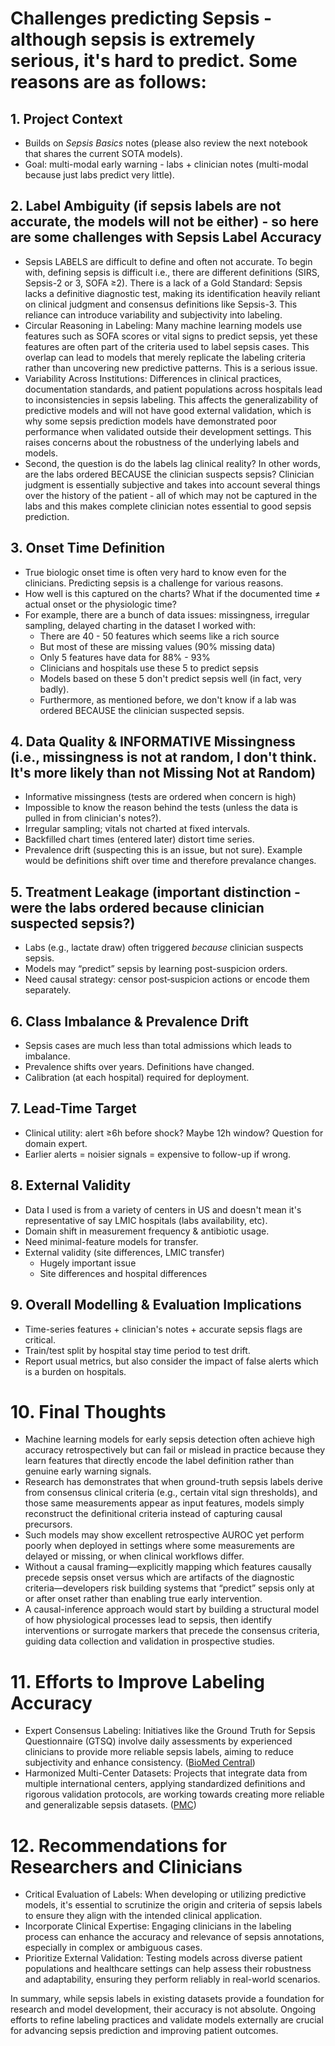 # Challenges predicting Sepsis - although sepsis is extremely serious, it's hard to predict. Some reasons are as follows:
  
## 1. Project Context 
  - Builds on *Sepsis Basics* notes (please also review the next notebook that shares the current SOTA models). 
  - Goal: multi-modal early warning - labs + clinician notes (multi-modal because just labs predict very little).

## 2. Label Ambiguity (if sepsis labels are not accurate, the models will not be either) - so here are some challenges with Sepsis Label Accuracy
  - Sepsis LABELS are difficult to define and often not accurate. To begin with, defining sepsis is difficult i.e., there are different definitions (SIRS, Sepsis-2 or 3, SOFA ≥2). There is a lack of a Gold Standard: Sepsis lacks a definitive diagnostic test, making its identification heavily reliant on clinical judgment and consensus definitions like Sepsis-3. This reliance can introduce variability and subjectivity into labeling.
  - Circular Reasoning in Labeling: Many machine learning models use features such as SOFA scores or vital signs to predict sepsis, yet these features are often part of the criteria used to label sepsis cases. This overlap can lead to models that merely replicate the labeling criteria rather than uncovering new predictive patterns. This is a serious issue.
  - Variability Across Institutions: Differences in clinical practices, documentation standards, and patient populations across hospitals lead to inconsistencies in sepsis labeling. This affects the generalizability of predictive models and will not have good external validation, which is why some sepsis prediction models have demonstrated poor performance when validated outside their development settings. This raises concerns about the robustness of the underlying labels and models. 
  - Second, the question is do the labels lag clinical reality? In other words, are the labs ordered BECAUSE the clinician suspects sepsis? Clinician judgment is essentially subjective and takes into account several things over the history of the patient - all of which may not be captured in the labs and this makes complete clinician notes essential to good sepsis prediction.


## 3. Onset Time Definition
  - True biologic onset time is often very hard to know even for the clinicians. Predicting sepsis is a challenge for various reasons.
  - How well is this captured on the charts? What if the documented time ≠ actual onset or the physiologic time?
  - For example, there are a bunch of data issues: missingness, irregular sampling, delayed charting in the dataset I worked with:
    - There are 40 - 50 features which seems like a rich source
    - But most of these are missing values (90% missing data)
    - Only 5 features have data for 88% - 93%
    - Clinicians and hospitals use these 5 to predict sepsis
    - Models based on these 5 don't predict sepsis well (in fact, very badly).
    - Furthermore, as mentioned before, we don't know if a lab was ordered BECAUSE the clinician suspected sepsis.

## 4. Data Quality & INFORMATIVE Missingness (i.e., missingness is not at random, I don't think. It's more likely than not Missing Not at Random)
  - Informative missingness (tests are ordered when concern is high)
  - Impossible to know the reason behind the tests (unless the data is pulled in from clinician's notes?).
  - Irregular sampling; vitals not charted at fixed intervals.
  - Backfilled chart times (entered later) distort time series.
  - Prevalence drift (suspecting this is an issue, but not sure). Example would be definitions shift over time and therefore prevalance changes. 

## 5. Treatment Leakage (important distinction - were the labs ordered because clinician suspected sepsis?)
  - Labs (e.g., lactate draw) often triggered *because* clinician suspects sepsis.
  - Models may “predict” sepsis by learning post-suspicion orders.
  - Need causal strategy: censor post‑suspicion actions or encode them separately.

## 6. Class Imbalance & Prevalence Drift
  - Sepsis cases are much less than total admissions which leads to imbalance.
  - Prevalence shifts over years. Definitions have changed. 
  - Calibration (at each hospital) required for deployment.

## 7. Lead-Time Target
  - Clinical utility: alert ≥6h before shock? Maybe 12h window? Question for domain expert.
  - Earlier alerts = noisier signals = expensive to follow-up if wrong.

## 8. External Validity 
  - Data I used is from a variety of centers in US and doesn't mean it's representative of say LMIC hospitals (labs availability, etc).
  - Domain shift in measurement frequency & antibiotic usage.
  - Need minimal-feature models for transfer.
  - External validity (site differences, LMIC transfer)
    - Hugely important issue
    - Site differences and hospital differences

## 9. Overall Modelling & Evaluation Implications
  - Time-series features + clinician's notes + accurate sepsis flags are critical.
  - Train/test split by hospital stay time period to test drift.
  - Report usual metrics, but also consider the impact of false alerts which is a burden on hospitals.

# 10. Final Thoughts
  - Machine learning models for early sepsis detection often achieve high accuracy retrospectively but can fail or mislead in practice because they learn features that directly encode the label definition rather than genuine early warning signals. 
  - Research has demonstrates that when ground-truth sepsis labels derive from consensus clinical criteria (e.g., certain vital sign thresholds), and those same measurements appear as input features, models simply reconstruct the definitional criteria instead of capturing causal precursors.
  - Such models may show excellent retrospective AUROC yet perform poorly when deployed in settings where some measurements are delayed or missing, or when clinical workflows differ. 
  - Without a causal framing—explicitly mapping which features causally precede sepsis onset versus which are artifacts of the diagnostic criteria—developers risk building systems that “predict” sepsis only at or after onset rather than enabling true early intervention. 
  - A causal-inference approach would start by building a structural model of how physiological processes lead to sepsis, then identify interventions or surrogate markers that precede the consensus criteria, guiding data collection and validation in prospective studies.

# 11. Efforts to Improve Labeling Accuracy
- Expert Consensus Labeling: Initiatives like the Ground Truth for Sepsis Questionnaire (GTSQ) involve daily assessments by experienced clinicians to provide more reliable sepsis labels, aiming to reduce subjectivity and enhance consistency. ([BioMed Central][1])
- Harmonized Multi-Center Datasets: Projects that integrate data from multiple international centers, applying standardized definitions and rigorous validation protocols, are working towards creating more reliable and generalizable sepsis datasets. ([PMC][2])

# 12. Recommendations for Researchers and Clinicians
- Critical Evaluation of Labels: When developing or utilizing predictive models, it's essential to scrutinize the origin and criteria of sepsis labels to ensure they align with the intended clinical application.
- Incorporate Clinical Expertise: Engaging clinicians in the labeling process can enhance the accuracy and relevance of sepsis annotations, especially in complex or ambiguous cases.
- Prioritize External Validation: Testing models across diverse patient populations and healthcare settings can help assess their robustness and adaptability, ensuring they perform reliably in real-world scenarios.

In summary, while sepsis labels in existing datasets provide a foundation for research and model development, their accuracy is not absolute. Ongoing efforts to refine labeling practices and validate models externally are crucial for advancing sepsis prediction and improving patient outcomes.

[1]:https://translational-medicine.biomedcentral.com/articles/10.1186/s12967-022-03228-7?utm_source=chatgpt.com "Ground truth labels challenge the validity of sepsis consensus ..."
[2]: https://pmc.ncbi.nlm.nih.gov/articles/PMC10425671/?utm_source=chatgpt.com "Predicting sepsis using deep learning across international sites"

